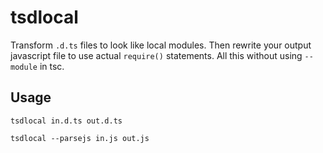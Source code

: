 # tsdlocal

Transform `.d.ts` files to look like local modules. Then rewrite your
output javascript file to use actual `require()` statements. All this
without using `--module` in tsc.

## Usage

```
tsdlocal in.d.ts out.d.ts
```

```
tsdlocal --parsejs in.js out.js
```

